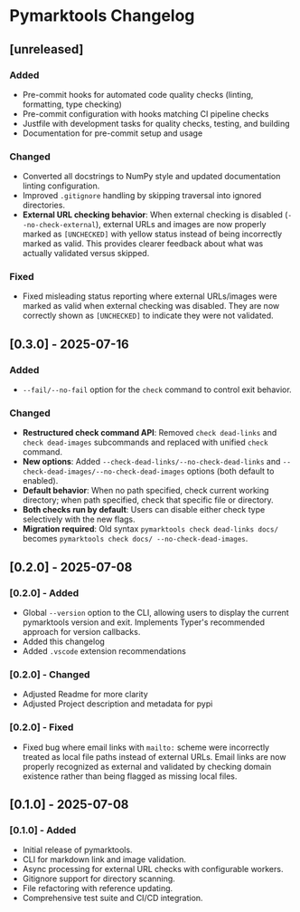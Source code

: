 # Pymarktools Changelog

## [unreleased]

### Added

- Pre-commit hooks for automated code quality checks (linting, formatting, type checking)
- Pre-commit configuration with hooks matching CI pipeline checks
- Justfile with development tasks for quality checks, testing, and building
- Documentation for pre-commit setup and usage

### Changed

- Converted all docstrings to NumPy style and updated documentation linting configuration.
- Improved `.gitignore` handling by skipping traversal into ignored directories.
- **External URL checking behavior**: When external checking is disabled (`--no-check-external`), external URLs and
  images are now properly marked as `[UNCHECKED]` with yellow status instead of being incorrectly marked as valid. This
  provides clearer feedback about what was actually validated versus skipped.

### Fixed

- Fixed misleading status reporting where external URLs/images were marked as valid when external checking was disabled.
  They are now correctly shown as `[UNCHECKED]` to indicate they were not validated.

## [0.3.0] - 2025-07-16

### Added

- `--fail/--no-fail` option for the `check` command to control exit behavior.

### Changed

- **Restructured check command API**: Removed `check dead-links` and `check dead-images` subcommands and replaced with
  unified `check` command.
- **New options**: Added `--check-dead-links/--no-check-dead-links` and `--check-dead-images/--no-check-dead-images`
  options (both default to enabled).
- **Default behavior**: When no path specified, check current working directory; when path specified, check that
  specific file or directory.
- **Both checks run by default**: Users can disable either check type selectively with the new flags.
- **Migration required**: Old syntax `pymarktools check dead-links docs/` becomes
  `pymarktools check docs/ --no-check-dead-images`.

## [0.2.0] - 2025-07-08

### [0.2.0] - Added

- Global `--version` option to the CLI, allowing users to display the current pymarktools version and exit. Implements
  Typer's recommended approach for version callbacks.
- Added this changelog
- Added `.vscode` extension recommendations

### [0.2.0] - Changed

- Adjusted Readme for more clarity
- Adjusted Project description and metadata for pypi

### [0.2.0] - Fixed

- Fixed bug where email links with `mailto:` scheme were incorrectly treated as local file paths instead of external
  URLs. Email links are now properly recognized as external and validated by checking domain existence rather than being
  flagged as missing local files.

## [0.1.0] - 2025-07-08

### [0.1.0] - Added

- Initial release of pymarktools.
- CLI for markdown link and image validation.
- Async processing for external URL checks with configurable workers.
- Gitignore support for directory scanning.
- File refactoring with reference updating.
- Comprehensive test suite and CI/CD integration.
